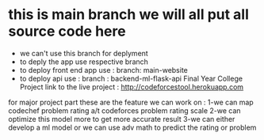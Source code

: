 # this is main branch we will all put all source code here
- we can't use this branch for deplyment
- to deply the app use respective branch
- to deploy front end app use : branch: main-website
- to deploy api use : branch : backend-ml-flask-api
Final Year College Project 
link to the live project : http://codeforcestool.herokuapp.com


for major project part these are the feature we can work on :
    1-we can map codechef problem rating a/t codeforces problem rating scale
    2-we can optimize this model more to get more accurate result
    3-we can either develop a ml model or we can use adv math to predict the rating or problem